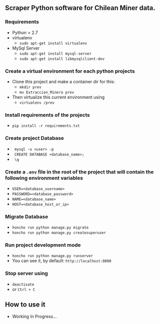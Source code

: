 ## Scraper Python software for Chilean Miner data.

### Requirements
* Python > 2.7
* virtualenv
  * ``sudo apt-get install virtualenv``
* MySql Server
  * ``sudo apt-get install mysql-server``
  * ``sudo apt-get install libmysqlclient-dev``

### Create a virtual environment for each python projects
* Clone this project and make a container dir for this:
  * ``mkdir prev``
  * ``mv Extraccion_Minera prev``
* Then virtualize this current environment using
  * ``virtualenv /prev``

### Install requirements of the projects
* `` pip install -r requirements.txt ``
  
### Create project Database
* `` mysql -u <user> -p``
* `` CREATE DATABASE <database_name>;``
* `` \q``

### Create a ``.env`` file in the root of the project that will contain the following environment variables
* ``USER=<database_username>``
* ``PASSWORD=<database_password>``
* ``NAME=<database_name>``
* ``HOST=<database_host_or_ip>``

### Migrate Database
* ``honcho run python manage.py migrate``
* ``honcho run python manage.py createsuperuser``

### Run project development mode
* ``honcho run python manage.py runserver``
* You can see it, by default: ``http://localhost:8000``

### Stop server using
* `` deactivate ``
* or ``Ctrl + C``

## How to use it
- Working In Progress...